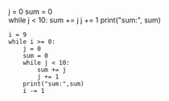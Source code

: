 j = 0 
sum = 0  
while j < 10: 
    sum += j 
    j += 1 
    print("sum:", sum) 
    
    i = 9 
    while i >= 0: 
        j = 0 
        sum = 0  
        while j < 10: 
            sum += j 
            j += 1 
        print("sum:",sum) 
        i -= 1
